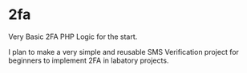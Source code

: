 # 2fa
Very Basic 2FA PHP Logic for the start.

I plan to make a very simple and reusable SMS Verification  project for beginners to implement 2FA in labatory projects.




